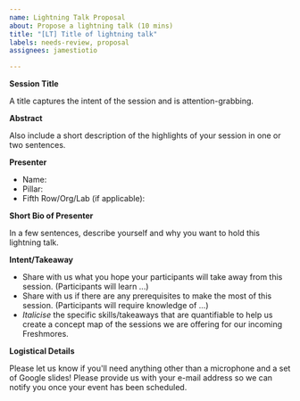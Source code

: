 ```yaml
---
name: Lightning Talk Proposal
about: Propose a lightning talk (10 mins)
title: "[LT] Title of lightning talk"
labels: needs-review, proposal
assignees: jamestiotio

---
```


**Session Title**

A title captures the intent of the session and is attention-grabbing.



**Abstract**

Also include a short description of the highlights of your session in one or two sentences.



**Presenter**

* Name: 
* Pillar:
* Fifth Row/Org/Lab (if applicable): 

**Short Bio of Presenter**

In a few sentences, describe yourself and why you want to hold this lightning talk.



**Intent/Takeaway**

- Share with us what you hope your participants will take away from this session. (Participants will learn ...)
- Share with us if there are any prerequisites to make the most of this session. (Participants will require knowledge of ...)
- *Italicise* the specific skills/takeaways that are quantifiable to help us create a concept map of the sessions we are offering for our incoming Freshmores.



**Logistical Details**

Please let us know if you'll need anything other than a microphone and a set of Google slides!
Please provide us with your e-mail address so we can notify you once your event has been scheduled.
